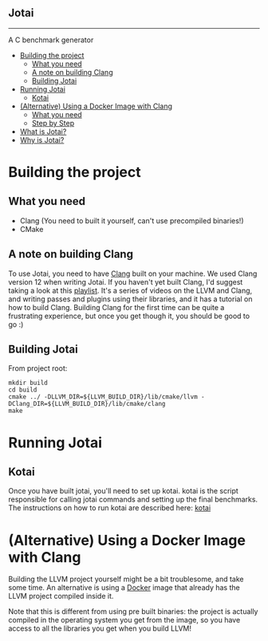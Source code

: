Jotai
-----
-----
A C benchmark generator

- [Building the project](#building-the-project)
  - [What you need](#what-you-need)
  - [A note on building Clang](#a-note-on-building-clang)
  - [Building Jotai](#building-jotai)
- [Running Jotai](#running-jotai)
  - [Kotai](#kotai)
- [(Alternative) Using a Docker Image with Clang](#alternative-using-a-docker-image-with-clang)
  - [What you need](#what-you-need-1)
  - [Step by Step](#step-by-step)
- [What is Jotai?](#what-is-jotai)
- [Why is Jotai?](#why-is-jotai)


# Building the project
## What you need

- Clang (You need to built it yourself, can't use precompiled binaries!)
- CMake

## A note on building Clang
To use Jotai, you need to have [Clang](https://clang.llvm.org/) built on your machine. We used Clang version 12 when writing Jotai. If you haven't yet built Clang, I'd suggest taking a look at this 
[playlist](https://www.youtube.com/watch?v=HecW5byOrUY&list=PLDSTpI7ZVmVnvqtebWnnI8YeB8bJoGOyv).
It's a series of videos on the LLVM and Clang, and writing passes and plugins using their
libraries, and it has a tutorial on how to build Clang. Building Clang for the first time can be quite a frustrating experience, but once you get though it, you should be good to go :)


## Building Jotai
From project root:
```shell
mkdir build
cd build
cmake ../ -DLLVM_DIR=${LLVM_BUILD_DIR}/lib/cmake/llvm -DClang_DIR=${LLVM_BUILD_DIR}/lib/cmake/clang
make
```
# Running Jotai
## Kotai
Once you have built jotai, you'll need to set up kotai. kotai is the script responsible for calling jotai commands and setting up the final benchmarks. The instructions on how to run kotai are described here: [kotai](../kotai/README.md)


# (Alternative) Using a Docker Image with Clang
Building the LLVM project yourself might be a bit troublesome, and take some time. An alternative is using a [Docker](https://www.docker.com/resources/what-container) image that already has the LLVM project compiled inside it. 

Note that this is different from using pre built binaries: the project is actually compiled in the operating system you get from the image, so you have access to all the libraries you get when you build LLVM!
